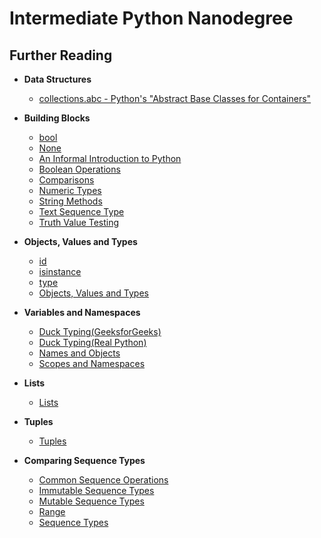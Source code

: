 # Intermediate Python Nanodegree

## Further Reading

- **Data Structures**
  - [collections.abc - Python's "Abstract Base Classes for Containers"](https://docs.python.org/3/library/collections.abc.html)

- **Building Blocks**
  - [bool](https://docs.python.org/3/library/collections.abc.html)
  - [None](https://docs.python.org/3/library/constants.html#None)
  - [An Informal Introduction to Python](https://docs.python.org/3/tutorial/introduction.html)
  - [Boolean Operations](https://docs.python.org/3/library/stdtypes.html#boolean-operations-and-or-not)
  - [Comparisons](https://docs.python.org/3/library/stdtypes.html#comparisons)
  - [Numeric Types](https://docs.python.org/3/library/stdtypes.html#numeric-types-int-float-complex)
  - [String Methods](https://docs.python.org/3/library/stdtypes.html#string-methods)
  - [Text Sequence Type](https://docs.python.org/3/library/stdtypes.html#text-sequence-type-str)
  - [Truth Value Testing](https://docs.python.org/3/library/stdtypes.html#truth-value-testing)
 
- **Objects, Values and Types**
  - [id](https://docs.python.org/3/library/functions.html#id)
  - [isinstance](https://docs.python.org/3/library/functions.html#isinstance)
  - [type](https://docs.python.org/3/library/functions.html#type)
  - [Objects, Values and Types](https://docs.python.org/3/reference/datamodel.html#objects-values-and-types)

- **Variables and Namespaces**
  - [Duck Typing(GeeksforGeeks)](https://www.geeksforgeeks.org/duck-typing-in-python/)
  - [Duck Typing(Real Python)](https://realpython.com/lessons/duck-typing/)
  - [Names and Objects](https://docs.python.org/3/tutorial/classes.html#a-word-about-names-and-objects)
  - [Scopes and Namespaces](https://docs.python.org/3/tutorial/classes.html#python-scopes-and-namespaces)
 
- **Lists**
  - [Lists](https://docs.python.org/3/library/stdtypes.html#lists)

- **Tuples**
  - [Tuples](https://docs.python.org/3/library/stdtypes.html#tuples)
 
- **Comparing Sequence Types**
  - [Common Sequence Operations](https://docs.python.org/3/library/stdtypes.html#common-sequence-operations)
  - [Immutable Sequence Types](https://docs.python.org/3/library/stdtypes.html#immutable-sequence-types)
  - [Mutable Sequence Types](https://docs.python.org/3/library/stdtypes.html#mutable-sequence-types)
  - [Range](https://docs.python.org/3/library/stdtypes.html#ranges)
  - [Sequence Types](https://docs.python.org/3/library/stdtypes.html#sequence-types-list-tuple-range)
